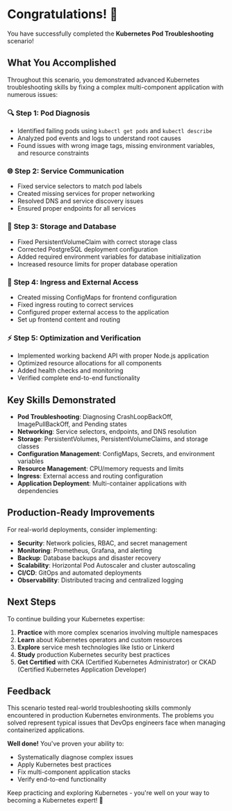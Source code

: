 # Congratulations! 🎉

You have successfully completed the **Kubernetes Pod Troubleshooting** scenario!

## What You Accomplished

Throughout this scenario, you demonstrated advanced Kubernetes troubleshooting skills by fixing a complex multi-component application with numerous issues:

### 🔍 **Step 1: Pod Diagnosis**
- Identified failing pods using `kubectl get pods` and `kubectl describe`
- Analyzed pod events and logs to understand root causes
- Found issues with wrong image tags, missing environment variables, and resource constraints

### 🌐 **Step 2: Service Communication**
- Fixed service selectors to match pod labels
- Created missing services for proper networking
- Resolved DNS and service discovery issues
- Ensured proper endpoints for all services

### 💾 **Step 3: Storage and Database**
- Fixed PersistentVolumeClaim with correct storage class
- Corrected PostgreSQL deployment configuration
- Added required environment variables for database initialization
- Increased resource limits for proper database operation

### 🚪 **Step 4: Ingress and External Access**
- Created missing ConfigMaps for frontend configuration
- Fixed ingress routing to correct services
- Configured proper external access to the application
- Set up frontend content and routing

### ⚡ **Step 5: Optimization and Verification**
- Implemented working backend API with proper Node.js application
- Optimized resource allocations for all components
- Added health checks and monitoring
- Verified complete end-to-end functionality

## Key Skills Demonstrated

- **Pod Troubleshooting**: Diagnosing CrashLoopBackOff, ImagePullBackOff, and Pending states
- **Networking**: Service selectors, endpoints, and DNS resolution
- **Storage**: PersistentVolumes, PersistentVolumeClaims, and storage classes
- **Configuration Management**: ConfigMaps, Secrets, and environment variables
- **Resource Management**: CPU/memory requests and limits
- **Ingress**: External access and routing configuration
- **Application Deployment**: Multi-container applications with dependencies

## Production-Ready Improvements

For real-world deployments, consider implementing:

- **Security**: Network policies, RBAC, and secret management
- **Monitoring**: Prometheus, Grafana, and alerting
- **Backup**: Database backups and disaster recovery
- **Scalability**: Horizontal Pod Autoscaler and cluster autoscaling
- **CI/CD**: GitOps and automated deployments
- **Observability**: Distributed tracing and centralized logging

## Next Steps

To continue building your Kubernetes expertise:

1. **Practice** with more complex scenarios involving multiple namespaces
2. **Learn** about Kubernetes operators and custom resources
3. **Explore** service mesh technologies like Istio or Linkerd
4. **Study** production Kubernetes security best practices
5. **Get Certified** with CKA (Certified Kubernetes Administrator) or CKAD (Certified Kubernetes Application Developer)

## Feedback

This scenario tested real-world troubleshooting skills commonly encountered in production Kubernetes environments. The problems you solved represent typical issues that DevOps engineers face when managing containerized applications.

**Well done!** You've proven your ability to:
- Systematically diagnose complex issues
- Apply Kubernetes best practices
- Fix multi-component application stacks
- Verify end-to-end functionality

Keep practicing and exploring Kubernetes - you're well on your way to becoming a Kubernetes expert! 🚀